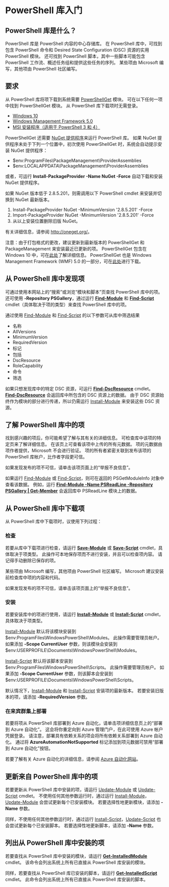 # PowerShell 库入门

## PowerShell 库是什么？

PowerShell 库是 PowerShell 内容的中心存储库。
在 PowerShell 库中，可找到包含 PowerShell 命令和 Desired State Configuration (DSC) 资源的实用 PowerShell 模块。 还可找到 PowerShell 脚本，其中一些脚本可能包含 PowerShell 工作流、概述任务组和提供这些任务的序列。
某些项由 Microsoft 编写，其他项由 PowerShell 社区编写。

## 要求

从 PowerShell 库将项下载到系统需要 [PowerShellGet](http://go.microsoft.com/fwlink/?LinkID=760387&clcid=0x409) 模块。 可在以下任何一项中找到 PowerShellGet 模块。 从 PowerShell 库下载项时无需登录。

-   [Windows 10](http://go.microsoft.com/fwlink/?LinkID=624830&clcid=0x409)
-   [Windows Management Framework 5.0](http://go.microsoft.com/fwlink/?LinkId=398175)
-   [MSI 安装程序（适用于 PowerShell 3 和 4）](http://go.microsoft.com/fwlink/?LinkID=746217&clcid=0x409)

PowerShellGet 还需要 [NuGet 提供程序](http://go.microsoft.com/fwlink/?LinkId=722208)来运行 PowerShell 库。 如果 NuGet 提供程序未处于下列一个位置中，初次使用 PowerShellGet 时，系统会自动提示安装 NuGet 提供程序：

-   $env:ProgramFiles\\PackageManagement\\ProviderAssemblies
-   $env:LOCALAPPDATA\\PackageManagement\\ProviderAssemblies

或者，可运行 **Install-PackageProvider -Name NuGet -Force** 自动下载和安装 NuGet 提供程序。

  
如果 NuGet 版本低于 2.8.5.201，则需调用以下 PowerShell cmdlet 来安装并切换到 NuGet 最新版本。

1.  Install-PackageProvider NuGet -MinimumVersion '2.8.5.201' -Force
2.  Import-PackageProvider NuGet -MinimumVersion '2.8.5.201' -Force
3.  从以上安装位置删除旧版 NuGet。

有关详细信息，请参阅 <http://oneget.org/>。

  
注意：由于打包格式的更改，建议更新到最新版本的 PowerShellGet 和 PackageManagement 来安装最近已更新的项。 PowerShellGet 包含在 Windows 10 中，可在[此处](http://go.microsoft.com/fwlink/?LinkID=624830&clcid=0x409)了解详细信息。
PowerShellGet 也是 Windows Management Framework (WMF) 5.0 的一部分，可在[此处](http://go.microsoft.com/fwlink/?LinkId=398175)进行下载。

## 从 PowerShell 库中发现项

可通过使用本网站上的“搜索”或浏览“模块和脚本”页查找 PowerShell 库中的项。 还可使用 **-Repository PSGallery**，通过运行 [**Find-Module**](http://go.microsoft.com/fwlink/?LinkID=760387&clcid=0x409) 和 [**Find-Script**](http://go.microsoft.com/fwlink/?LinkID=760387&clcid=0x409) cmdlet（具体取决于项的类型）来查找 PowerShell 库中的项。

通过使用 [Find-Module](http://go.microsoft.com/fwlink/?LinkID=760387&clcid=0x409) 和 [Find-Script](http://go.microsoft.com/fwlink/?LinkID=760387&clcid=0x409) 的以下参数可从库中筛选结果

- 名称
- AllVersions
- MinimumVersion
- RequiredVersion
- 标记
- 包括
- DscResource
- RoleCapability
- 命令
- 筛选

如果只想发现库中的特定 DSC 资源，可运行 [**Find-DscResource**](http://go.microsoft.com/fwlink/?LinkID=760387&clcid=0x409) cmdlet。
[**Find-DscResource**](http://go.microsoft.com/fwlink/?LinkID=760387&clcid=0x409) 会返回库中所包含的 DSC 资源上的数据。 由于 DSC 资源始终作为模块的部分进行传递，所以仍需运行 [Install-Module](http://go.microsoft.com/fwlink/?LinkID=760387&clcid=0x409) 来安装这些 DSC 资源。

## 了解 PowerShell 库中的项

找到感兴趣的项后，你可能希望了解与其有关的详细信息。 可检查库中该项的特定页来了解详细信息。 在该页上可查看该项中上传的所有元数据。 项的元数据由项作者提供，Microsoft 不会进行验证。 项的所有者紧密关联到发布该项的 PowerShell 库帐户，比作者字段更可信。

如果发现发布的项不可信，请单击该项页面上的“举报不良信息”。

如果运行 [Find-Module](http://go.microsoft.com/fwlink/?LinkID=760387&clcid=0x409) 或 [Find-Script](http://go.microsoft.com/fwlink/?LinkID=760387&clcid=0x409)，则可在返回的 PSGetModuleInfo 对象中查看该数据。 例如，运行 [**Find-Module -Name PSReadLine -Repository PSGallery | Get-Member**](http://go.microsoft.com/fwlink/?LinkID=760387&clcid=0x409) 会返回库中 PSReadLine 模块上的数据。

## 从 PowerShell 库中下载项

从 PowerShell 库中下载项时，议使用下列过程：

### 检查

若要从库中下载项进行检查，请运行 [**Save-Module**](http://go.microsoft.com/fwlink/?LinkID=760387&clcid=0x409) 或 [**Save-Script**](http://go.microsoft.com/fwlink/?LinkID=760387&clcid=0x409) cmdlet，具体取决于项类型。 此操作可本地保存项而不进行安装，并且可以检查项内容。 请记得手动删除已保存的项。

某些项由 Microsoft 编写，其他项由 PowerShell 社区编写。 Microsoft 建议安装前检查库中项的内容和代码。

如果发现发布的项不可信，请单击该项页面上的“举报不良信息”。

### 安装

若要安装库中的项进行使用，请运行 [**Install-Module**](http://go.microsoft.com/fwlink/?LinkID=760387&clcid=0x409) 或 [**Install-Script**](http://go.microsoft.com/fwlink/?LinkID=760387&clcid=0x409) cmdlet，具体取决于项类型。

[Install-Module](http://go.microsoft.com/fwlink/?LinkID=760387&clcid=0x409) 默认将该模块安装到 $env:ProgramFiles\\WindowsPowerShell\\Modules。 此操作需要管理员帐户。 如果添加 **-Scope CurrentUser** 参数，则该模块会安装到 $env:USERPROFILE\\Documents\\WindowsPowerShell\\Modules。

[Install-Script](http://go.microsoft.com/fwlink/?LinkID=760387&clcid=0x409) 默认将该脚本安装到 $env:ProgramFiles\\WindowsPowerShell\\Scripts。 此操作需要管理员帐户。 如果添加 **-Scope CurrentUser** 参数，则该脚本会安装到 $env:USERPROFILE\\Documents\\WindowsPowerShell\\Scripts。

默认情况下，[Install-Module](http://go.microsoft.com/fwlink/?LinkID=760387&clcid=0x409) 和 [Install-Script](http://go.microsoft.com/fwlink/?LinkID=760387&clcid=0x409) 安装项的最新版本。 若要安装旧版本的项，请添加 **-RequiredVersion** 参数。

### 在来宾群集上部署

若要将项从 PowerShell 库部署到 Azure 自动化，请单击项详细信息页上的“部署到 Azure 自动化”。 这会将你重定向到 Azure 管理门户，在此可使用 Azure 帐户凭据登录。 请注意，部署具有依赖关系的项会将所有依赖关系部署到 Azure 自动化。 通过将 **AzureAutomationNotSupported** 标记添加到项元数据可禁用“部署到 Azure 自动化”按钮。

若要了解有关 Azure 自动化的详细信息，请参阅 [Azure 自动化网站](http://azure.microsoft.com/en-us/services/automation/)。

## 更新来自 PowerShell 库中的项

若要更新从 PowerShell 库中安装的项，请运行 [Update-Module](http://go.microsoft.com/fwlink/?LinkID=760387&clcid=0x409) 或 [Update-Script](http://go.microsoft.com/fwlink/?LinkID=760387&clcid=0x409) cmdlet。 不使用任何其他参数运行时，通过运行 [Install-Module](http://go.microsoft.com/fwlink/?LinkID=760387&clcid=0x409)，[Update-Module](http://go.microsoft.com/fwlink/?LinkID=760387&clcid=0x409) 会尝试更新每个已安装模块。
若要选择性地更新模块，请添加 **-Name** 参数。

同样，不使用任何其他参数运行时，通过运行 [Install-Script](http://go.microsoft.com/fwlink/?LinkID=760387&clcid=0x409)，[Update-Script](http://go.microsoft.com/fwlink/?LinkID=760387&clcid=0x409) 也会尝试更新每个已安装脚本。
若要选择性地更新脚本，请添加 **-Name** 参数。

## 列出从 PowerShell 库中安装的项

若要查找从 PowerShell 库中安装的模块，请运行 [**Get-InstalledModule**](http://go.microsoft.com/fwlink/?LinkID=760387&clcid=0x409) cmdlet。 该命令会列出系统上所有已直接从 PowerShell 库安装的模块。

同样，若要查找从 PowerShell 库已安装的脚本，请运行 [**Get-InstalledScript**](http://go.microsoft.com/fwlink/?LinkID=760387&clcid=0x409) cmdlet。 此命令会列出系统上所有已直接从 PowerShell 库安装的脚本。


<!--HONumber=Aug16_HO3-->


